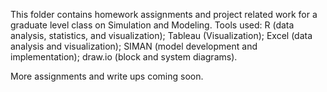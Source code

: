 This folder contains homework assignments and project related work for a graduate level class on Simulation and Modeling.
Tools used: R (data analysis, statistics, and visualization); Tableau (Visualization); Excel (data analysis and visualization); SIMAN (model development and implementation); draw.io (block and system diagrams). 

More assignments and write ups coming soon.
